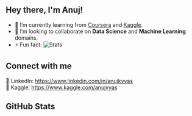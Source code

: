 ## Hey there, I'm Anuj!
- 🌱 I’m currently learning from [Coursera](https://www.coursera.org/) and [Kaggle](https://www.kaggle.com/).
- 👯 I’m looking to collaborate on **Data Science** and **Machine Learning** domains.
- ⚡ Fun fact: ![Stats](https://github-readme-stats.vercel.app/api?username=anujvyas&show_icons=true)

## Connect with me
🔗 LinkedIn: https://www.linkedin.com/in/anujkvyas<br/>
🔗 Kaggle: https://www.kaggle.com/anujvyas

## GitHub Stats

